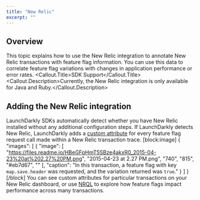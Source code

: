 ```yaml
---
title: "New Relic"
excerpt: ""
---
```

## Overview
This topic explains how to use the New Relic integration to annotate New Relic transactions with feature flag information. You can use this data to correlate feature flag variations with changes in application performance or error rates.
<Callout intent="alert">
  <Callout.Title>SDK Support</Callout.Title>
   <Callout.Description>Currently, the New Relic integration is only available for Java and Ruby.</Callout.Description>
</Callout>

## Adding the New Relic integration
LaunchDarkly SDKs automatically detect whether you have New Relic installed without any additional configuration steps. If LaunchDarkly detects New Relic, 
LaunchDarkly adds a [custom attribute](https://docs.newrelic.com/docs/insights/new-relic-insights/decorating-events/insights-custom-attributes) for every feature flag request call made within a New Relic transaction trace.
[block:image]
{
  "images": [
    {
      "image": [
        "https://files.readme.io/HBeGFpHmT5SBze4akxR0_2015-04-23%20at%202.27%20PM.png",
        "2015-04-23 at 2.27 PM.png",
        "740",
        "815",
        "#eb7d67",
        ""
      ],
      "caption": "In this transaction, a feature flag with key `map.save.header` was requested, and the variation returned was `true`."
    }
  ]
}
[/block]
You can see custom attributes for particular transactions on your New Relic dashboard, or use [NRQL](https://docs.newrelic.com/docs/insights/new-relic-insights/using-new-relic-query-language/nrql-reference) to explore how feature flags impact performance across many transactions.